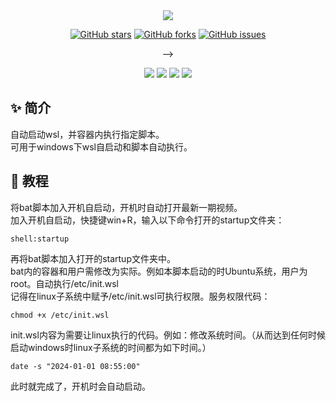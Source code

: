 <div align="center">
    <img src="https://socialify.git.ci/imoki/wsl-vbs/image?description=1&font=Rokkitt&forks=1&issues=1&language=1&owner=1&pattern=Circuit%20Board&pulls=1&stargazers=1&theme=Dark">

<p align="center">
    <a href="https://github.com/imoki/wsl-vbs/stargazers"><img src="https://img.shields.io/github/stars/imoki/wsl-vbs?style=popout-square" alt="GitHub stars"></a>
    <a href="https://github.com/imoki/wsl-vbs/network/members"><img src="https://img.shields.io/github/forks/imoki/wsl-vbs?style=popout-square" alt="GitHub forks"></a>
    <a href="https://github.com/imoki/wsl-vbs/issues"><img src="https://img.shields.io/github/issues/imoki/wsl-vbs?style=popout-square" alt="GitHub issues"></a>
</p>
-->
<div id="shield">

[![][github-stars-shield]][github-stars-link]
[![][github-forks-shield]][github-forks-link]
[![][github-issues-shield]][github-issues-link]
[![][github-contributors-shield]][github-contributors-link]

<!-- SHIELD GROUP -->
</div>
</div>

## ✨ 简介
自动启动wsl，并容器内执行指定脚本。  
可用于windows下wsl自启动和脚本自动执行。  

## 🍨 教程 
将bat脚本加入开机自启动，开机时自动打开最新一期视频。  
加入开机自启动，快捷键win+R，输入以下命令打开的startup文件夹：  
```
shell:startup
```  
再将bat脚本加入打开的startup文件夹中。  
bat内的容器和用户需修改为实际。例如本脚本启动的时Ubuntu系统，用户为root。自动执行/etc/init.wsl  
记得在linux子系统中赋予/etc/init.wsl可执行权限。服务权限代码：  
```
chmod +x /etc/init.wsl
```  
init.wsl内容为需要让linux执行的代码。例如：修改系统时间。（从而达到任何时候启动windows时linux子系统的时间都为如下时间。）  
```
date -s "2024-01-01 08:55:00"
```  
此时就完成了，开机时会自动启动。    


<!-- LINK GROUP -->

[github-codespace-link]: https://codespaces.new/imoki/wsl-vbs
[github-codespace-shield]: https://github.com/imoki/wsl-vbs/blob/main/images/codespaces.png?raw=true
[github-contributors-link]: https://github.com/imoki/wsl-vbs/graphs/contributors
[github-contributors-shield]: https://img.shields.io/github/contributors/imoki/wsl-vbs?color=c4f042&labelColor=black&style=flat-square
[github-forks-link]: https://github.com/imoki/wsl-vbs/network/members
[github-forks-shield]: https://img.shields.io/github/forks/imoki/wsl-vbs?color=8ae8ff&labelColor=black&style=flat-square
[github-issues-link]: https://github.com/imoki/wsl-vbs/issues
[github-issues-shield]: https://img.shields.io/github/issues/imoki/wsl-vbs?color=ff80eb&labelColor=black&style=flat-square
[github-stars-link]: https://github.com/imoki/wsl-vbs/stargazers
[github-stars-shield]: https://img.shields.io/github/stars/imoki/wsl-vbs?color=ffcb47&labelColor=black&style=flat-square
[github-releases-link]: https://github.com/imoki/wsl-vbs/releases
[github-releases-shield]: https://img.shields.io/github/v/release/imoki/wsl-vbs?labelColor=black&style=flat-square
[github-release-date-link]: https://github.com/imoki/wsl-vbs/releases
[github-release-date-shield]: https://img.shields.io/github/release-date/imoki/wsl-vbs?labelColor=black&style=flat-square
[pr-welcome-link]: https://github.com/imoki/wsl-vbs/pulls
[pr-welcome-shield]: https://img.shields.io/badge/🤯_pr_welcome-%E2%86%92-ffcb47?labelColor=black&style=for-the-badge
[github-contrib-link]: https://github.com/imoki/wsl-vbs/graphs/contributors
[github-contrib-shield]: https://contrib.rocks/image?repo=imoki%2Fwsl-vbs
[docker-pull-shield]: https://img.shields.io/docker/pulls/imoki/wsl-vbs?labelColor=black&style=flat-square
[docker-pull-link]: https://hub.docker.com/repository/docker/imoki/wsl-vbs
[docker-size-shield]: https://img.shields.io/docker/image-size/imoki/wsl-vbs?labelColor=black&style=flat-square
[docker-size-link]: https://hub.docker.com/repository/docker/imoki/wsl-vbs
[docker-stars-shield]: https://img.shields.io/docker/stars/imoki/wsl-vbs?labelColor=black&style=flat-square
[docker-stars-link]: https://hub.docker.com/repository/docker/imoki/wsl-vbs
[starchart-shield]: https://api.star-history.com/svg?repos=imoki/wsl-vbs&type=Date
[starchart-link]: https://api.star-history.com/svg?repos=imoki/wsl-vbs&type=Date
